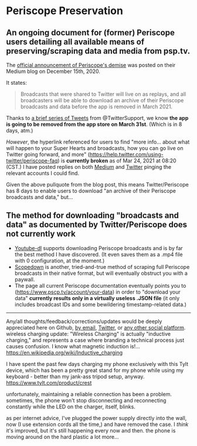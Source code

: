 # Periscope Preservation
## An ongoing document for (former) Periscope users detailing all available means of preserving/scraping data and media from psp.tv.

The [official announcement of Periscope's demise](https://periscope.medium.com/farewell-periscope-164db2742b7c) was posted on their Medium blog on December 15th, 2020.

It states:
> Broadcasts that were shared to Twitter will live on as replays, and all broadcasters will be able to download an archive of their Periscope broadcasts and data before the app is removed in March 2021.

Thanks to [a brief series of Tweets](https://twitter.com/twittersupport/status/1367173142188335114) from @TwitterSupport, we know **the app is going to be removed from the app store on March 31st**. (Which is in 8 days, atm.)

_However_, the hyperlink referenced for users to find "more info… about what will happen to your Super Hearts and broadcasts, how you can go live on Twitter going forward, and more" (https://help.twitter.com/using-twitter/periscope-faq) is **currently broken** as of Mar 24, 2021 at 08:20 (CST.) I have posted replies on both [Medium](https://extratone.medium.com/periscope-twitter-public-policy-5305341a9043) and [Twitter](https://twitter.com/NeoYokel/status/1374680479874568194) pinging the relevant accounts I could find.

Given the above pullquote from the blog post, this means Twitter/Periscope has 8 days to enable users to download "an archive of their Periscope broadcasts and data," but…

## The method for downloading "broadcasts and data" as documented by Twitter/Periscope does not currently work
* [Youtube-dl](http://ytdl-org.github.io/youtube-dl/) supports downloading Periscope broadcasts and is by far the best method I have discovered. (It even saves them as a .mp4 file with 0 configuration, at the moment.)
* [Scopedown](https://downloadperiscopevideos.com) is another, tried-and-true method of scraping full Periscope broadcasts in their native format, but will eventually obstruct you with a paywall.
* The page all current Periscope documentation eventually points you to (https://www.pscp.tv/account/your-data) in order to "download your data" **currently results only in a virtually useless .JSON file** (it only includes broadcast IDs and some bewildering timestamp-related data.)

***
Any/all thoughts/feedback/corrections/updates would be deeply appreciated here on Github, [by email](mailto:davidblue@extratone.com), [Twitter](https://twitter.com/NeoYokel), or [any other social platform](https://www.notion.so/rotund/Social-Directory-aea1bee51a64461b91bf4de241a4a16d).
wireless charging update:
"Wireless Charging" is actually "inductive charging," and represents a case where branding a technical process just causes confusion. I know what magnetic induction is!… https://en.wikipedia.org/wiki/Inductive_charging

I have spent the past few days charging my phone exclusively with this Tylt device, which has been a pretty great stand for my phone while using my keyboard - better than my jank-ass tripod setup, anyway. https://www.tylt.com/product/crest

unfortunately, maintaining a reliable connection has been a problem. sometimes, the phone won't stop disconnecting and reconnecting constantly while the LED on the charger, itself, blinks.

as per internet advice, I've plugged the power supply directly into the wall, now (I use extension cords all the time,) and have removed the case. I *think* it's improved, but it's still happening every now and then. the phone is moving around on the hard plastic a lot more…